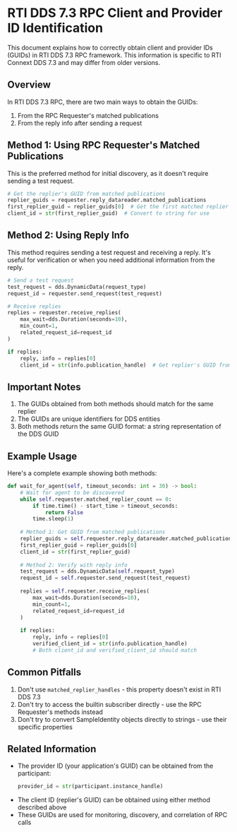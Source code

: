# RTI DDS 7.3 RPC Client and Provider ID Identification

This document explains how to correctly obtain client and provider IDs (GUIDs) in RTI DDS 7.3 RPC framework. This information is specific to RTI Connext DDS 7.3 and may differ from older versions.

## Overview

In RTI DDS 7.3 RPC, there are two main ways to obtain the GUIDs:

1. From the RPC Requester's matched publications
2. From the reply info after sending a request

## Method 1: Using RPC Requester's Matched Publications

This is the preferred method for initial discovery, as it doesn't require sending a test request.

```python
# Get the replier's GUID from matched publications
replier_guids = requester.reply_datareader.matched_publications
first_replier_guid = replier_guids[0]  # Get the first matched replier's GUID
client_id = str(first_replier_guid)  # Convert to string for use
```

## Method 2: Using Reply Info

This method requires sending a test request and receiving a reply. It's useful for verification or when you need additional information from the reply.

```python
# Send a test request
test_request = dds.DynamicData(request_type)
request_id = requester.send_request(test_request)

# Receive replies
replies = requester.receive_replies(
    max_wait=dds.Duration(seconds=10),
    min_count=1,
    related_request_id=request_id
)

if replies:
    reply, info = replies[0]
    client_id = str(info.publication_handle)  # Get replier's GUID from reply info
```

## Important Notes

1. The GUIDs obtained from both methods should match for the same replier
2. The GUIDs are unique identifiers for DDS entities
3. Both methods return the same GUID format: a string representation of the DDS GUID

## Example Usage

Here's a complete example showing both methods:

```python
def wait_for_agent(self, timeout_seconds: int = 30) -> bool:
    # Wait for agent to be discovered
    while self.requester.matched_replier_count == 0:
        if time.time() - start_time > timeout_seconds:
            return False
        time.sleep(1)
    
    # Method 1: Get GUID from matched publications
    replier_guids = self.requester.reply_datareader.matched_publications
    first_replier_guid = replier_guids[0]
    client_id = str(first_replier_guid)
    
    # Method 2: Verify with reply info
    test_request = dds.DynamicData(self.request_type)
    request_id = self.requester.send_request(test_request)
    
    replies = self.requester.receive_replies(
        max_wait=dds.Duration(seconds=10),
        min_count=1,
        related_request_id=request_id
    )
    
    if replies:
        reply, info = replies[0]
        verified_client_id = str(info.publication_handle)
        # Both client_id and verified_client_id should match
```

## Common Pitfalls

1. Don't use `matched_replier_handles` - this property doesn't exist in RTI DDS 7.3
2. Don't try to access the builtin subscriber directly - use the RPC Requester's methods instead
3. Don't try to convert SampleIdentity objects directly to strings - use their specific properties

## Related Information

- The provider ID (your application's GUID) can be obtained from the participant:
  ```python
  provider_id = str(participant.instance_handle)
  ```
- The client ID (replier's GUID) can be obtained using either method described above
- These GUIDs are used for monitoring, discovery, and correlation of RPC calls 
